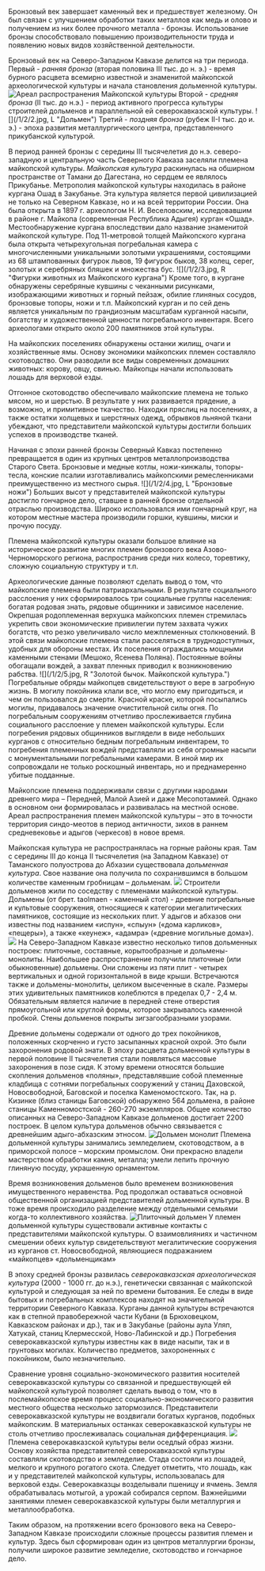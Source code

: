 Бронзовый век завершает каменный век и предшествует железному. Он был связан с улучшением обработки таких металлов как медь и олово и получением из них более прочного металла - бронзы. Использование бронзы способствовало повышению производительности труда и появлению новых видов хозяйственной деятельности. 

Бронзовый век на Северо-Западном Кавказе делится на три периода. Первый - *ранняя бронза* (вторая половина III тыс. до н. э.) - время бурного расцвета всемирно известной и знаменитой майкопской археологической культуры и начала становления дольменной культуры.
![](/1/2/1.jpg "Ареал распространения Майкопской культуры")
Второй - *средняя бронза* (II тыс. до н.э.) - период активного прогресса культуры строителей дольменов и параллельной ей северокавказской культуры.
![](/1/2/2.jpg, L "Дольмен")
Третий - *поздняя бронза* (рубеж II-I тыс. до и. э.) - эпоха развития металлургического центра, представленного прикубанской культурой.

В период ранней бронзы с середины III тысячелетия до н.э. северо-западную и центральную часть Северного Кавказа заселяли племена майкопской культуры. *Майкопская культура* раскинулась на обширном пространстве от Тамани до Дагестана, но сердцем ее являлось Прикубанье. Метрополия майкопской культуры находилась в районе кургана Ошад в Закубанье. Эта культура является первой цивилизацией не только на Северном Кавказе, но и на всей территории России. Она была открыта в 1897 г. археологом Н. И. Веселовским, исследовавшим в районе г. Майкопа (современная Республика Адыгея) курган «Ошад». Местообнаружение кургана впоследствии дало название знаменитой майкопской культуре. Под 11-метровой толщей Майкопского кургана была открыта четырехугольная погребальная камера с многочисленными уникальными золотыми украшениями, состоящими из 68 штампованных фигурок львов, 19 фигурок быков, 38 колец, серег, золотых и серебряных бляшек и множества бус. 
![](/1/2/3.jpg, R "Фигурки животных из Майкопского кургана")
Кроме того, в кургане обнаружены серебряные кувшины с чеканными рисунками, изображающими животных и горный пейзаж, обилие глиняных сосудов, бронзовые топоры, ножи и т.п. Майкопский курган и по сей день является уникальным по грандиозным масштабам курганной насыпи, богатству и художественной ценности погребального инвентаря. Всего археологами открыто около 200 памятников этой культуры.

На майкопских поселениях обнаружены останки жилищ, очаги и хозяйственные ямы. Основу экономики майкопских племен составляло скотоводство. Они разводили все виды современных домашних животных: корову, овцу, свинью. Майкопцы начали использовать лошадь для верховой езды. 

Отгонное скотоводство обеспечивало майкопские племена не только мясом, но и шерстью. В результате у них развивается прядение, а возможно, и примитивное ткачество. Находки пряслиц на поселениях, а также остатки холщевых и шерстяных одежд, обрывков льняной ткани убеждают, что представители майкопской культуры достигли больших успехов в производстве тканей. 

Начиная с эпохи ранней бронзы Северный Кавказ постепенно превращается в один из крупных центров металлопроизводства Старого Света. Бронзовые и медные котлы, ножи-кинжалы, топоры-тесла, конские псалии изготавливались майкопскими ремесленниками преимущественно из местного сырья.
![](/1/2/4.jpg, L "Бронзовые ножи")
Больших высот у представителей майкопской культуры достигло гончарное дело, ставшее в ранней бронзе отдельной отраслью производства. Широко использовался ими гончарный круг, на котором местные мастера производили горшки, кувшины, миски и прочую посуду.

Племена майкопской культуры оказали большое влияние на историческое развитие многих племен бронзового века Азово-Черноморского региона, распространив среди них колесо, торевтику, сложную социальную структуру и т.п. 

Археологические данные позволяют сделать вывод о том, что майкопские племена были патриархальными. В результате социального расслоения у них сформировалось три социальные группы населения: богатая родовая знать, рядовые общинники и зависимое население. Окрепшая родоплеменная верхушка майкопских племен стремилась укрепить свои экономические привилегии путем захвата чужих богатств, что резко увеличивало число межплеменных столкновений. В этой связи майкопские племена стали расселяться в труднодоступных, удобных для обороны местах. Их поселения ограждались мощными каменными стенами (Мешоко, Ясенева Поляна). Постоянные войны обогащали вождей, а захват пленных приводил к возникновению рабства. 
![](/1/2/5.jpg, R "Золотой бычок. Майкопской культура.")
Погребальные обряды майкопцев свидетельствуют о вере в загробную жизнь. В могилу покойника клали все, что могло ему пригодиться, и чем он пользовался до смерти. Красной краске, которой посыпались могилы, придавалось значение очистительной силы огня. По погребальным сооружениям отчетливо прослеживается глубина социального расслоение у племен майкопской культуры. Если погребения рядовых общинников выглядели в виде небольших курганов с относительно бедным погребальным инвентарем, то погребения племенных вождей представляли из себя огромные насыпи с монументальными погребальными камерами. В иной мир их сопровождали не только роскошный инвентарь, но и преднамеренно убитые подданные.  

Майкопские племена поддерживали связи с другими народами древнего мира – Передней, Малой Азией и даже Месопотамией. Однако в основном они формировалась и развивалась на местной основе. Ареал распространения племен майкопской культуры – это в точности территория синдо-меотов в период античности, зихов в раннем средневековье и адыгов (черкесов) в новое время.

Майкопская культура не распространялась на горные районы края. Там с середины III до конца II тысячелетия (на Западном Кавказе) от Таманского полуострова до Абхазии существовала *дольменная культура*. Свое название она получила по сохранившимся в большом количестве каменным гробницам – дольменам.
![](/1/2/6.jpg "")
Строители дольменов жили по соседству с племенами майкопской культуры. Дольмены (от брет. taolmaen - каменный стол) - древние погребальные и культовые сооружения, относящиеся к категории мегалитических памятников, состоящие из нескольких плит. У адыгов и абхазов они известны под названием «испун», «спыун» («дома карликов», «пещеры»), а также «кеунеж», «адамра» («древние могильные дома»).
![](/1/2/7.jpg "")
На Северо-Западном Кавказе известно несколько типов дольменных построек: плиточные, составные, корытообразные и дольмены-монолиты. Наибольшее распространение получили плиточные (или обыкновенные) дольмены. Они сложены из пяти плит - четырех вертикальных и одной горизонтальной в виде крыши. Встречаются также и дольмены-монолиты, целиком высеченные в скале. Размеры этих удивительных памятников колеблются в пределах 0,7 - 2,4 м. Обязательным является наличие в передней стене отверстия прямоугольной или круглой формы, которое закрывалось каменной пробкой. Стены дольменов покрыты зигзагообразными узорами. 

Древние дольмены содержали от одного до трех покойников, положенных скорченно и густо засыпанных красной охрой. Это были захоронения родовой знати. В эпоху расцвета дольменной культуры в первой половине II тысячелетия стали появляться массовые захоронения в позе сидя. К этому времени относятся большие скопления дольменов «поляны», представлявшие собой племенные кладбища с сотнями погребальных сооружений у станиц Даховской, Новосвободной, Баговской и поселка Каменомостского. Так, на р.  Кизинке (близ станицы Баговской) обнаружено 564 дольмена, в районе станицы Каменномостской - 260-270 экземпляров. Общее количество описанных на Северо-Западном Кавказе дольменов достигает 2200 построек. В целом культура дольменов обычно связывается с древнейшим адыго-абхазским этносом.
![](/1/2/8.jpg "Дольмен монолит")
Племена дольменной культуры занимались земледелием, скотоводством, а в приморской полосе – морским промыслом. Они прекрасно владели мастерством обработки камня, металла; умели лепить прочную глиняную посуду, украшенную орнаментом.

Время возникновения дольменов было временем возникновения имущественного неравенства. Род продолжал оставаться основной общественной организацией представителей дольменной культуры. В тоже время происходило разделение между отдельными семьями когда-то коллективного хозяйства.
![](/1/2/9.jpg "Плиточный дольмен")
У племен дольменной культуры существовали активные контакты с представителями майкопской культуры. О взаимовлияниях и частичном смешении обеих культур свидетельствуют мегалитические сооружения из курганов ст. Новосвободной, являющиеся подражанием «майкопцев» «дольменщикам»

В эпоху средней бронзы развилась *северокавказская археологическая культура* (2000 - 1000 гг. до н.э.), генетически связанная с майкопской культурой и следующая за ней по времени бытования. Ее следы в виде бытовых и погребальных комплексов находят на значительной территории Северного Кавказа. Курганы данной культуры встречаются как в степной правобережной части Кубани (в Брюховецком, Кавказском районах и др.), так и в Закубанье (районы аула Уляп, Хатукай, станиц Клермесской, Ново-Лабинской и др.) Погребения северокавказской культуры известны как в виде насыпи, так и в грунтовых могилах. Количество предметов, захороненных с покойником, было незначительно.

Сравнение уровня социально-экономического развития носителей северокавказской культуры со связанной и предшествующей ей майкопской культурой позволяет сделать вывод о том, что в послемайкопское время процесс социально-экономического развития местного общества несколько затормозился. Представители северокавказской культуры не воздвигали богатых курганов, подобных майкопским. В материальных останках северокавказской культуры не столь отчетливо прослеживалась социальная дифференциация.
![](/1/2/10.jpg "")
Племена северокавказской культуры вели оседлый образ жизни. Основу хозяйства представителей северокавказской культуры составляли скотоводство и земледелие. Стада состояли из лошадей, мелкого и крупного рогатого скота. Следует отметить, что лошадь, как и у представителей майкопской культуры, использовалась для верховой езды. Северокавказцы возделывали пшеницу и ячмень. Земля обрабатывалась мотыгой, а урожай собирался серпом. Важнейшими занятиями племен северокавказской культуры были металлургия и металлообработка. 

Таким образом, на протяжении всего бронзового века на Северо-Западном Кавказе происходили сложные процессы развития племен и культур. Здесь был сформирован один из центров металлургии бронзы, получили широкое развитие земледелие, скотоводство и гончарное дело.